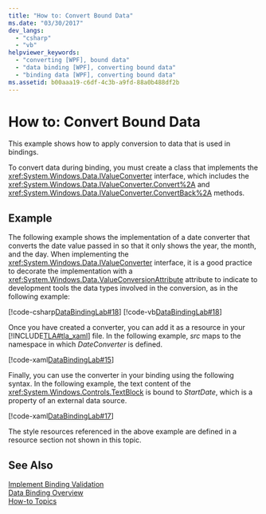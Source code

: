```yaml
---
title: "How to: Convert Bound Data"
ms.date: "03/30/2017"
dev_langs: 
  - "csharp"
  - "vb"
helpviewer_keywords: 
  - "converting [WPF], bound data"
  - "data binding [WPF], converting bound data"
  - "binding data [WPF], converting bound data"
ms.assetid: b00aaa19-c6df-4c3b-a9fd-88a0b488df2b
---
```

# How to: Convert Bound Data
This example shows how to apply conversion to data that is used in bindings.  
  
 To convert data during binding, you must create a class that implements the <xref:System.Windows.Data.IValueConverter> interface, which includes the <xref:System.Windows.Data.IValueConverter.Convert%2A> and <xref:System.Windows.Data.IValueConverter.ConvertBack%2A> methods.  
  
## Example  
 The following example shows the implementation of a date converter that converts the date value passed in so that it only shows the year, the month, and the day. When implementing the <xref:System.Windows.Data.IValueConverter> interface, it is a good practice to decorate the implementation with a <xref:System.Windows.Data.ValueConversionAttribute> attribute to indicate to development tools the data types involved in the conversion, as in the following example:  
  
 [!code-csharp[DataBindingLab#18](../../../../samples/snippets/csharp/VS_Snippets_Wpf/DataBindingLab/CSharp/DateConverter.cs#18)]
 [!code-vb[DataBindingLab#18](../../../../samples/snippets/visualbasic/VS_Snippets_Wpf/DataBindingLab/VisualBasic/DateConverter.vb#18)]  
  
 Once you have created a converter, you can add it as a resource in your [!INCLUDE[TLA#tla_xaml](../../../../includes/tlasharptla-xaml-md.md)] file. In the following example, *src* maps to the namespace in which *DateConverter* is defined.  
  
 [!code-xaml[DataBindingLab#15](../../../../samples/snippets/csharp/VS_Snippets_Wpf/DataBindingLab/CSharp/DataBindingLabApp.xaml#15)]  
  
 Finally, you can use the converter in your binding using the following syntax. In the following example, the text content of the <xref:System.Windows.Controls.TextBlock> is bound to *StartDate*, which is a property of an external data source.  
  
 [!code-xaml[DataBindingLab#17](../../../../samples/snippets/csharp/VS_Snippets_Wpf/DataBindingLab/CSharp/DataBindingLabApp.xaml#17)]  
  
 The style resources referenced in the above example are defined in a resource section not shown in this topic.  
  
## See Also  
 [Implement Binding Validation](../../../../docs/framework/wpf/data/how-to-implement-binding-validation.md)  
 [Data Binding Overview](../../../../docs/framework/wpf/data/data-binding-overview.md)  
 [How-to Topics](../../../../docs/framework/wpf/data/data-binding-how-to-topics.md)
